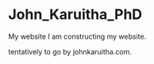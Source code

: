 # John_Karuitha_PhD
My website
I am constructing my website. 

tentatively to go by johnkaruitha.com.



